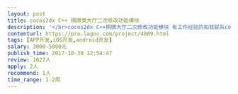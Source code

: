 ```yaml
---                
layout: post       
title: cocos2dx C++ 棋牌类大厅二次修改功能模块           
description: '</br>cocos2dx C++棋牌大厅二次修改功能模块 有工作经验的和我联系cocos2dx C++棋牌大厅二次修改功能模块 有工作经验的和我联系</br>'     
contenturl: https://pro.lagou.com/project/4889.html      
tags: [APP开发,iOS开发,android开发]            
salary: 3000-5000元          
publish_time: 2017-10-30 12:54:47         
review: 1627人                   
apply: 2人                   
recommend: 1人                   
time_range: 1-2周              
---                 
```

